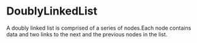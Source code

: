 # DoublyLinkedList
 
A doubly linked list is comprised of a series of nodes.Each node contains data and two links to the next and the previous nodes in the list.
